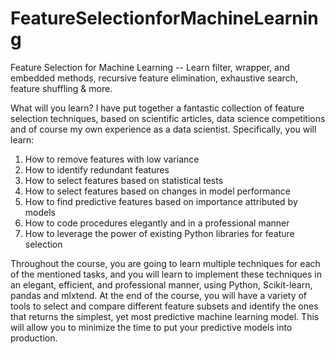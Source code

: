 # FeatureSelectionforMachineLearning
Feature Selection for Machine Learning -- Learn filter, wrapper, and embedded methods, recursive feature elimination, exhaustive search, feature shuffling &amp; more.

What will you learn? I have put together a fantastic collection of feature selection techniques, based on scientific articles, data science competitions and of course my own experience as a data scientist.
Specifically, you will learn:
1. How to remove features with low variance
2. How to identify redundant features
3. How to select features based on statistical tests
4. How to select features based on changes in model performance
5. How to find predictive features based on importance attributed by models
6. How to code procedures elegantly and in a professional manner
7. How to leverage the power of existing Python libraries for feature selection

Throughout the course, you are going to learn multiple techniques for each of the mentioned tasks, and you will learn to implement these techniques in an elegant, efficient, and professional manner, using Python, Scikit-learn, pandas and mlxtend. At the end of the course, you will have a variety of tools to select and compare different feature subsets and identify the ones that returns the simplest, yet most predictive machine learning model. This will allow you to minimize the time to put your predictive models into production.
